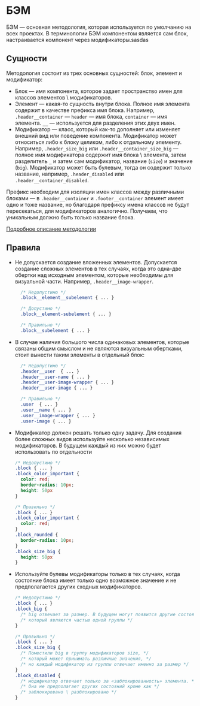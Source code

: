 # БЭМ

БЭМ — основная методология, которая используется по умолчанию на всех проектах.
В терминологии БЭМ компонентом является сам блок, настраивается компонент через
модификаторы.sasdas

## Сущности

Методология состоит из трех основных сущностей: блок, элемент и модификатор:

- Блок — имя компонента, которое задает пространство имен для классов
  элементов \ модификаторов.
- Элемент — какая-то сущность внутри блока. Полное имя элемента cодержит в
  качестве префикса имя блока. Например, `.header__container` — `header` — имя
  блока, `container` — имя элемента.
  `__` — используется для разделения этих двух имен.
- Модификатор — класс, который как-то дополняет или изменяет внешний вид или
  поведение компонента. Модификатор может относиться либо к блоку целиком,
  либо к отдельному элементу. Например, `.header_size_big` или
  `.header__container_size_big` — полное имя модификатора содержит
  имя блока \ элемента, затем разделитель `_` и затем сам модификатор,
  название (`size`) и значение (`big`). Модификатор может быть булевым, тогда
  он содержит только название, например, `.header_disabled` или
  `.header__container_disabled`.

Префикс необходим для изоляции имен классов между различными блоками — в
`.header__container` и `.footer__container` элемент имеет одно и тоже название,
но благодаря префиксу имена классов не будут пересекаться, для модификаторов
аналогично. Получаем, что уникальным должно быть только название блока.

[Подробное описание методологии](https://ru.bem.info/methodology/)

## Правила

- Не допускается создание вложенных элементов. Допускается создание сложных
  элементов в тех случаях, когда это одна-две обертки над исходным элементом,
  которые необходимы для визуальной части. Например, `.header__image-wrapper`.

  ```css
    /* Недопустимо */
    .block__element__subelement { ... }

    /* Допустимо */
    .block__element-subelement { ... }

    /* Правильно */
    .block__subelement { ... }
  ```

- В случае наличия большого числа одинаковых элементов, которые связаны общим
  смыслом и не являются визуальным обертками, стоит вынести таким элементы в
  отдельный блок:

  ```css
    /* Недопустимо */
    .header__user  { ... }
    .header__user-name { ... }
    .header__user-image-wrapper { ... }
    .header__user-image { ... }

    /* Правильно */
    .user  { ... }
    .user__name { ... }
    .user__image-wrapper { ... }
    .user-image { ... }
  ```

- Модификатор должен решать только одну задачу. Для создания более сложных
  видов используйте несколько независимых модификаторов. В будущем каждый из
  них можно будет использовать по отдельности

  ```css
  /* Недопустимо */
  .block { ... }
  .block_color_important {
    color: red;
    border-radius: 10px;
    height: 50px
  }  

  /* Правильно */
  .block { ... }
  .block_color_important {
    color: red;
  }
  .block_rounded {
    border-radius: 10px;
  }
  .block_size_big {
    height: 50px
  }
  ```

- Используйте булевы модификаторы только в тех случаях, когда состояние
  блока имеет только одно возможное значение и не предполагается других
  сходных модификаторов.

  ```css
  /* Недопустимо */
  .block { ... }
  .block_big {
    /* big отвечает за размер. В будущем могут появится другие состояния, */
    /* который являются частью одной группы */
  }  

  /* Правильно */
  .block { ... }
  .block_size_big {
    /* Поместили big в группу модификаторов size, */
    /* который может принимать различные значения, */
    /* но каждый модификатор из группы отвечает именно за размер */
  }  
  .block_disabled {
    /* модификатор отвечает только за «заблокированность» элемента. */
    /* Она не предполагает других состояний кроме как */
    /* заблокировано \ разблокировано */
  }
  ```
